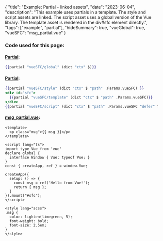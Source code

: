 {
"title": "Example: Partial - linked assets",
"date": "2023-06-04",
"description": "This example uses partials in a template. The style and script assets are linked. The script asset uses a global version of the Vue library. The template asset is rendered in the div#sfc element directly.",
"tags": ["example", "partial"],
"hideSummary": true,
"vueGlobal": true,
"vueSFC": "msg_partial.vue"
}



### Code used for this page:
#### [Partial](https://github.com/indus/hugoVueSFC/blob/main/layouts/partials/extend_head.html#L7):
``` hbs
{{partial "vueSFC/global" (dict "ctx" $)}} 
```
#### [Partial](https://github.com/indus/hugoVueSFC/blob/main/layouts/_default/single.html#L35-L40):
``` hbs
{{partial "vueSFC/style" (dict "ctx" $ "path" .Params.vueSFC) }}
<div id="sfc">
  {{partial "vueSFC/template" (dict "ctx" $ "path" .Params.vueSFC)}}
</div>
{{partial "vueSFC/script" (dict "ctx" $ "path" .Params.vueSFC "defer" true)}}
```
#### [msg_partial.vue](https://github.com/indus/hugoVueSFC/blob/main/content/partial/msg_partial.vue):
``` vue
<template>
  <p class="msg">{{ msg }}</p>
</template>

<script lang="ts">
import type Vue from 'vue'
declare global {
  interface Window { Vue: typeof Vue; }
}
const { createApp, ref } = window.Vue;

createApp({
  setup: () => {
    const msg = ref('Hello from Vue!');
    return { msg };
  }
}).mount("#sfc");
</script>

<style lang="scss">
.msg {
  color: lighten(limegreen, 5);
  font-weight: bold;
  font-size: 2.5em;
}
</style>
```


